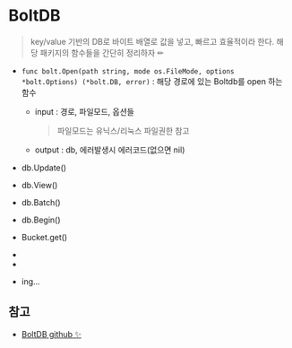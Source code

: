 # BoltDB
> key/value 기반의 DB로 바이트 배열로 값을 넣고, 빠르고 효율적이라 한다. 해당 패키지의 함수들을 간단히 정리하자 ✏

+ `func bolt.Open(path string, mode os.FileMode, options *bolt.Options) (*bolt.DB, error)` : 해당 경로에 있는 Boltdb를 open 하는 함수 
   + input  : 경로, 파일모드, 옵션들   
      > 파일모드는 유닉스/리눅스 파일권한 참고
    
   + output : db, 에러발생시 에러코드(없으면 nil)   


+ db.Update()
+ db.View()
+ db.Batch()
+ db.Begin()   

+ Bucket.get()
+ 
+ 
+ ing...

## 참고
+ [BoltDB github ✨](https://github.com/boltdb/bolt)   

